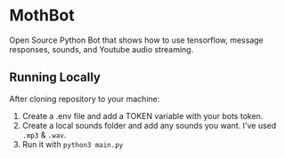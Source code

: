 # MothBot
Open Source Python Bot that shows how to use tensorflow, message responses, sounds, and Youtube audio streaming.

## Running Locally
After cloning repository to your machine:
1. Create a .env file and add a TOKEN variable with your bots token.
2. Create a local sounds folder and add any sounds you want. I've used ```.mp3``` & ```.wav```.
2. Run it with ```python3 main.py```
